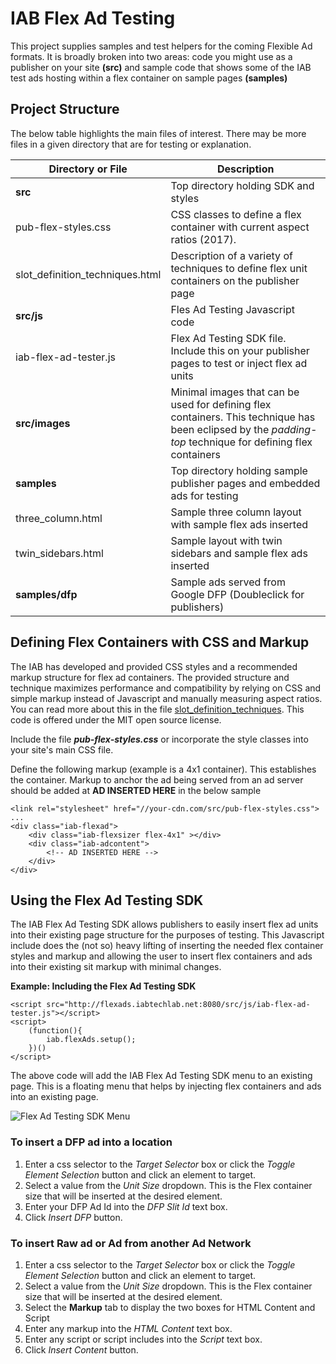 # IAB Flex Ad Testing

This project supplies samples and test helpers for the coming Flexible Ad formats.
It is broadly broken into two areas: code you might use as a publisher on your site **(src)** 
and sample code that shows some of the IAB test ads hosting within a flex container on
sample pages **(samples)**


## Project Structure ##

The below table highlights the main files of interest. There may be more files in a given directory that
are for testing or explanation.


| Directory or File          		| Description                                                                                 |
| --------------------------------- | ------------------------------------------------------------------------------------------- |
| **src**                     		| Top directory holding SDK and styles                                                        |
| pub-flex-styles.css         		| CSS classes to define a flex container with current aspect ratios (2017).                   |
| slot_definition_techniques.html 	| Description of a variety of techniques to define flex unit containers on the publisher page |
| **src/js**                		| Fles Ad Testing Javascript code |
| iab-flex-ad-tester.js    			| Flex Ad Testing SDK file. Include this on your publisher pages to test or inject flex ad units |
| **src/images**              		| Minimal images that can be used for defining flex containers. This technique has been eclipsed by the _padding-top_ technique for defining flex containers |
| **samples**                 		| Top directory holding sample publisher pages and embedded ads for testing                   |
| three_column.html   				| Sample three column layout with sample flex ads inserted |
| twin_sidebars.html   				| Sample layout with twin sidebars and sample flex ads inserted |
| **samples/dfp**   				| Sample ads served from Google DFP (Doubleclick for publishers) |



## Defining Flex Containers with CSS and Markup ##

The IAB has developed and provided CSS styles and a recommended markup structure for flex ad containers.
The provided structure and technique maximizes performance and compatibility by relying on CSS and simple markup
instead of Javascript and manually measuring aspect ratios. You can read more about this in the file
[slot_definition_techniques](./src/slot_definition_techniques.html).
This code is offered under the MIT open source license.

Include the file **_pub-flex-styles.css_** or incorporate the style classes into your site's main CSS file.

Define the following markup (example is a 4x1 container). This establishes the container. 
Markup to anchor the ad being served from an ad server should be added at **AD INSERTED HERE** 
in the below sample

```
<link rel="stylesheet" href="//your-cdn.com/src/pub-flex-styles.css">
...
<div class="iab-flexad">
	<div class="iab-flexsizer flex-4x1" ></div>
	<div class="iab-adcontent">
		<!-- AD INSERTED HERE -->
	</div>
</div>
```


## Using the Flex Ad Testing SDK ##

The IAB Flex Ad Testing SDK allows publishers to easily insert flex ad units into their existing page
structure for the purposes of testing. This Javascript include does the (not so) heavy lifting of inserting
the needed flex container styles and markup and allowing the user to insert flex containers and ads into
their existing sit markup with minimal changes.

**Example: Including the Flex Ad Testing SDK**

```
<script src="http://flexads.iabtechlab.net:8080/src/js/iab-flex-ad-tester.js"></script>
<script>
	(function(){
		iab.flexAds.setup();
	})()
</script>
```

The above code will add the IAB Flex Ad Testing SDK menu to an existing page. This is a floating menu that helps by injecting
flex containers and ads into an existing page.

![Flex Ad Testing SDK Menu](./src/images/sdk_menu.png "Flex Ad Testing SDK Menu")


### To insert a DFP ad into a location ###

1. Enter a css selector to the _Target Selector_ box or click the _Toggle Element Selection_ button and click an element to target.
2. Select a value from the _Unit Size_ dropdown. This is the Flex container size that will be inserted at the desired element.
3. Enter your DFP Ad Id into the _DFP Slit Id_ text box.
4. Click _Insert DFP_ button.


### To insert Raw ad or Ad from another Ad Network ###

1. Enter a css selector to the _Target Selector_ box or click the _Toggle Element Selection_ button and click an element to target.
2. Select a value from the _Unit Size_ dropdown. This is the Flex container size that will be inserted at the desired element.
3. Select the **Markup** tab to display the two boxes for HTML Content and Script
4. Enter any markup into the _HTML Content_ text box.
5. Enter any script or script includes into the _Script_ text box.
6. Click _Insert Content_ button.


